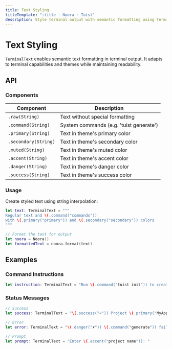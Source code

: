 ```yaml
---
title: Text Styling
titleTemplate: ":title · Noora · Tuist"
description: Style terminal output with semantic formatting using TerminalText.
---
```


# Text Styling

`TerminalText` enables semantic text formatting in terminal output. It adapts to terminal capabilities and themes while maintaining readability.

## API

### Components

| Component | Description |
| --- | --- |
| `.raw(String)` | Text without special formatting |
| `.command(String)` | System commands (e.g. 'tuist generate') |
| `.primary(String)` | Text in theme's primary color |
| `.secondary(String)` | Text in theme's secondary color |
| `.muted(String)` | Text in theme's muted color |
| `.accent(String)` | Text in theme's accent color |
| `.danger(String)` | Text in theme's danger color |
| `.success(String)` | Text in theme's success color |

### Usage

Create styled text using string interpolation:

```swift
let text: TerminalText = """
Regular text and \(.command("commands"))
with \(.primary("primary")) and \(.secondary("secondary")) colors
"""

// Format the text for output
let noora = Noora()
let formattedText = noora.format(text)
```

## Examples

### Command Instructions

```swift
let instruction: TerminalText = "Run \(.command("tuist init")) to create a project"
```

### Status Messages

```swift
// Success
let success: TerminalText = "\(.success("✓")) Project \(.primary("MyApp")) created"

// Error
let error: TerminalText = "\(.danger("✗")) \(.command("generate")) failed"

// Prompt
let prompt: TerminalText = "Enter \(.accent("project name")): "
```
